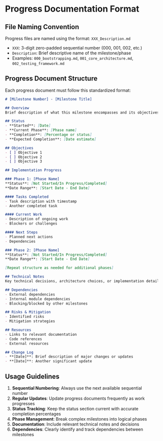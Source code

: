 # Progress Documentation Format

## File Naming Convention
Progress files are named using the format: `XXX_Description.md`
- `XXX`: 3-digit zero-padded sequential number (000, 001, 002, etc.)
- `Description`: Brief descriptive name of the milestone/phase
- Examples: `000_bootstrapping.md`, `001_core_architecture.md`, `002_testing_framework.md`

## Progress Document Structure

Each progress document must follow this standardized format:

```markdown
# [Milestone Number] - [Milestone Title]

## Overview
Brief description of what this milestone encompasses and its objectives.

## Status
- **Started**: [Date]
- **Current Phase**: [Phase name]
- **Completion**: [Percentage or status]
- **Expected Completion**: [Date estimate]

## Objectives
- [ ] Objective 1
- [ ] Objective 2  
- [ ] Objective 3

## Implementation Progress

### Phase 1: [Phase Name]
**Status**: [Not Started/In Progress/Completed]
**Date Range**: [Start Date - End Date]

#### Tasks Completed
- Task description with timestamp
- Another completed task

#### Current Work
- Description of ongoing work
- Blockers or challenges

#### Next Steps
- Planned next actions
- Dependencies

### Phase 2: [Phase Name]
**Status**: [Not Started/In Progress/Completed]
**Date Range**: [Start Date - End Date]

[Repeat structure as needed for additional phases]

## Technical Notes
Key technical decisions, architecture choices, or implementation details.

## Dependencies
- External dependencies
- Internal module dependencies
- Blocking/blocked by other milestones

## Risks & Mitigation
- Identified risks
- Mitigation strategies

## Resources
- Links to relevant documentation
- Code references
- External resources

## Change Log
- **[Date]**: Brief description of major changes or updates
- **[Date]**: Another significant update
```

## Usage Guidelines

1. **Sequential Numbering**: Always use the next available sequential number
2. **Regular Updates**: Update progress documents frequently as work progresses
3. **Status Tracking**: Keep the status section current with accurate completion percentages
4. **Phase Management**: Break complex milestones into logical phases
5. **Documentation**: Include relevant technical notes and decisions
6. **Dependencies**: Clearly identify and track dependencies between milestones